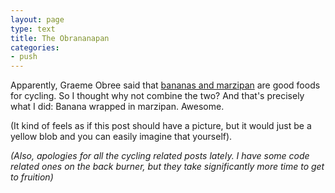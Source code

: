 ```yaml
---
layout: page
type: text
title: The Obrananapan
categories:
- push
---
```

Apparently, Graeme Obree said that [bananas and marzipan](http://philsroadbikingblog.blogspot.com/2010/09/meeting-graeme-obree-part-ii.html) are good foods for cycling. So I thought why not combine the two? And that's precisely what I did: Banana wrapped in marzipan. Awesome.

(It kind of feels as if this post should have a picture, but it would just be a yellow blob and you can easily imagine that yourself).

_(Also, apologies for all the cycling related posts lately. I have some code related ones on the back burner, but they take significantly more time to get to fruition)_
